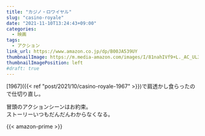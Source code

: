 ```yaml
---
title: "カジノ・ロワイヤル"
slug: "casino-royale"
date: "2021-11-10T13:24:43+09:00"
categories:
  - 映画
tags:
  - アクション
link_url: https://www.amazon.co.jp/dp/B00JA539UY
thumbnailImage: https://m.media-amazon.com/images/I/81nahIVf9+L._AC_UL320_.jpg
thumbnailImagePosition: left
#draft: true
---
```

[1967]({{< ref "post/2021/10/casino-royale-1967" >}})で肩透かし食らったので仕切り直し。
<!--more-->
冒頭のアクションシーンはお約束。  
ストーリーいつもだんだんわからなくなる。

{{< amazon-prime >}}
